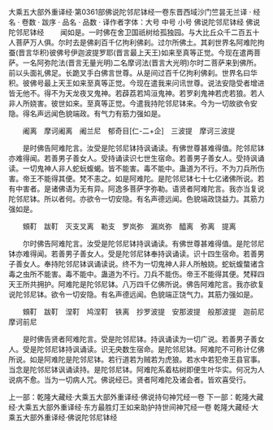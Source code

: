 大乘五大部外重译经·第0361部佛说陀邻尼钵经一卷东晋西域沙门竺昙无兰译
· 经名 · 卷数 · 跋序
· 品名 · 品数 · 译作者字体：大号 中号 小号
佛说陀邻尼钵经
佛说陀邻尼钵经
　　闻如是。一时佛在舍卫国祇树给孤独园。与大比丘众千二百五十人菩萨万人俱。尔时去是佛刹百千亿拘利佛刹。过尔所佛土。其刹世界名阿难陀拘蚕(晋言华积)彼佛号伊迦波提罗耶(晋言最上天王)如来至真等正觉。今现在遣两菩萨。一名阿弥陀法(晋言无量光明)二名摩诃法(晋言大光明)尔时二菩萨来到佛所。前以头面礼佛足。长跪叉手白佛言世尊。从是间过百千亿拘利佛刹。世界名曰华积。彼佛号最上天王如来至真等正觉。今现在遣我来问讯世尊。说法安隐受者增进皆无他不。得不为天龙夜叉鬼神。若薜荔若鸠洹鬼神。若罗刹鬼神若虎若狼。若人非人所娆害。彼世如来。至真等正觉。今遣我持陀邻尼钵来。今为一切故欲令安隐。得名声远闻色貌端政。有气力有筋力强如是。

　　阇离　摩诃阇离　阇兰尼　郁奇目[仁-二+企]　三波提　摩诃三波提

　　是时佛告阿难陀言。汝受是陀邻尼钵持讽诵读。有佛世尊甚难得值。陀邻尼钵亦难得闻。若善男子善女人。受持诵读识七世生宿命。若善男子善女人。受持讽诵读。一切鬼神人非人蛇蚖蝮蝎。皆不能害。毒不能中。蛊道为不行。不为刀兵所伤害。帝王不能得其便。梵不恚之。如是阿难陀。是陀邻尼钵七十七亿诸佛所说。若有中害者。是诸佛语为无有异。阿逸多菩萨字弥勒。语贤者阿难陀言。我亦当复说陀邻尼钵。所以者何。亦欲令一切安隐。有名声德远闻。色貌端政饶益力。其筋力强如是。

　　頞靪　跋靪　灭支叉离　勒支　罗岚弥　漏岚弥　醯离　弥离　提离

　　尔时佛告阿难陀言。汝受是陀邻尼钵持讽诵读。有佛世尊甚难得值。是陀邻尼钵亦难得闻。若善男子善女人。受是陀邻尼钵奉持讽诵读。识十四生宿命。若善男子善女人。奉持陀邻尼钵讽诵读说。终不为一切鬼神人非人所触娆。蛇蚖蝮螫诸含毒之虫所不能害。毒不能中。蛊道为不行。刀兵不能伤。帝王不能得其便。梵释四天王所共拥护。阿难陀是陀邻尼钵。八万四千亿佛所说。佛告阿难陀言。我亦欲复说陀邻尼钵。欲令一切安隐。有名声德远闻。色貌端正饶气力。其筋力强如是。

　　頞靪　跋靪　涅靪　鸠涅靪　铁离　抄罗波提　安那波提　般那波提　迦前尼摩诃前尼

　　是时佛告贤者阿难陀言。受是陀邻尼钵。持讽诵读为一切广说。若善男子善女人。受是陀邻尼钵持讽诵读。识无央数生宿命。是陀邻尼钵。阿难陀不可称计亿佛所说。如是阿难陀是陀邻尼钵。若行道若为贼若为虎狼。若水中若犯帝王县官事。当念是陀邻尼钵讽诵读持。是陀邻尼钵。阿难陀系着枯树即便生叶华实。何况为人说病不愈。当为一切病人咒。佛说经已。贤者阿难陀及诸会者。皆欢喜受行。

上一部：乾隆大藏经·大乘五大部外重译经·佛说持句神咒经一卷
下一部：乾隆大藏经·大乘五大部外重译经·东方最胜灯王如来助护持世间神咒经一卷
乾隆大藏经·大乘五大部外重译经·佛说陀邻尼钵经